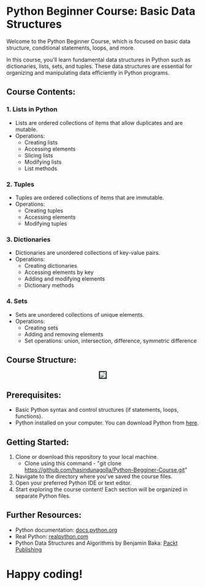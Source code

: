 # Python Beginner Course: Basic Data Structures

Welcome to the Python Beginner Course, which is focused on basic data structure, conditional statements, loops, and more.

In this course, you'll learn fundamental data structures in Python such as dictionaries, lists, sets, and tuples. These data structures are essential for organizing and manipulating data efficiently in Python programs.

## Course Contents:

### 1. Lists in Python
- Lists are ordered collections of items that allow duplicates and are mutable.
- Operations:
  - Creating lists
  - Accessing elements
  - Slicing lists
  - Modifying lists
  - List methods
  
### 2. Tuples
- Tuples are ordered collections of items that are immutable.
- Operations:
  - Creating tuples
  - Accessing elements
  - Modifying tuples
  
### 3. Dictionaries
- Dictionaries are unordered collections of key-value pairs.
- Operations:
  - Creating dictionaries
  - Accessing elements by key
  - Adding and modifying elements
  - Dictionary methods
  
### 4. Sets
- Sets are unordered collections of unique elements.
- Operations:
  - Creating sets
  - Adding and removing elements
  - Set operations: union, intersection, difference, symmetric difference
  
## Course Structure:

<div style="text-align: center;">
    <img src="https://github.com/user-attachments/assets/2737334f-710c-409b-a580-8cc67088959a" style="border: 2px solid black; max-width: 100%; height: auto;">
</div>



## Prerequisites:

- Basic Python syntax and control structures (if statements, loops, functions).
- Python installed on your computer. You can download Python from [here](https://www.python.org/downloads/).

## Getting Started:

1. Clone or download this repository to your local machine.
   - Clone using this command - "git clone https://github.com/hasindunagolla/Python-Begginer-Course.git"
3. Navigate to the directory where you've saved the course files.
4. Open your preferred Python IDE or text editor.
5. Start exploring the course content! Each section will be organized in separate Python files.

## Further Resources:

- Python documentation: [docs.python.org](https://docs.python.org/3/)
- Real Python: [realpython.com](https://realpython.com/)
- Python Data Structures and Algorithms by Benjamin Baka: [Packt Publishing](https://www.packtpub.com/product/python-data-structures-and-algorithms/9781786467355)

  


# Happy coding!
